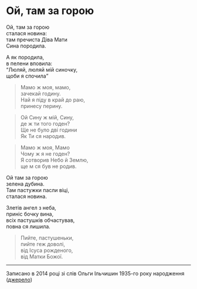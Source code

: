 Ой, там за горою
================================================================

Ой, там за горою  
сталася новина:  
там пречиста Діва Мати  
Сина породила.

А як породила,  
в пелени вповила:  
<q>Люляй, люляй мій синочку,  
щоби я спочила</q>

>	Мамо ж моя, мамо,  
>	зачекай годину.  
>	Най я піду в край до раю,  
>	принесу перину.

>	Ой Сину ж мій, Сину,  
>	де ж ти того годен?  
>	Ще не було дві години  
>	Як Ти ся народив.

>	Мамо ж моя, Мамо  
>	Чому ж я не годен?  
>	Я сотворив Небо й Землю,  
>	ще м ся був не родив.

Ой там за горою  
зелена дубина.  
Там пастужки пасли віці,  
сталася новина.

Злетів ангел з неба,  
приніс бочку вина,  
всіх пастушків обчастував,  
повна ся лишила.

>	Пийте, пастушеньки,  
>	пийте геж доволі,  
>	від Ісуса рожденого,  
>	від Матки Божої.

----------------------------------------------------------------

Записано в 2014 році
зі слів Ольги Ільчишин 1935-го року народження
([джерело](https://youtu.be/wHAvHZ-4Lns))
